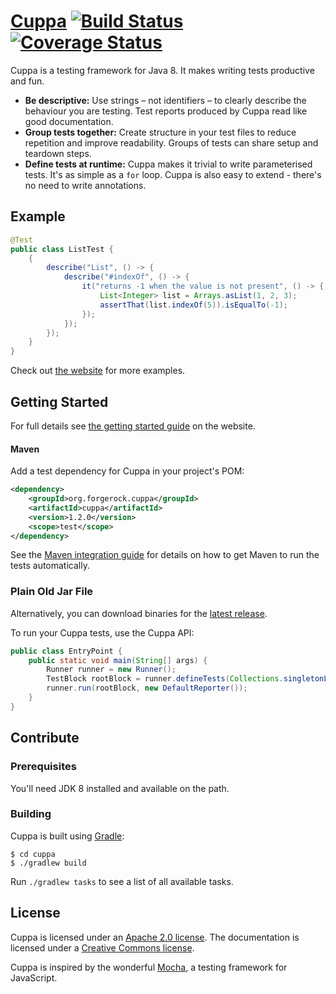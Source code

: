 # [Cuppa](http://cuppa.forgerock.org/) [![Build Status](https://travis-ci.org/cuppa-framework/cuppa.svg?branch=master)](https://travis-ci.org/cuppa-framework/cuppa) [![Coverage Status](https://coveralls.io/repos/github/cuppa-framework/cuppa/badge.svg?branch=master)](https://coveralls.io/github/cuppa-framework/cuppa?branch=master)

Cuppa is a testing framework for Java 8. It makes writing tests productive and fun.

 * **Be descriptive:** Use strings – not identifiers – to clearly describe the behaviour you are testing. Test reports
 produced by Cuppa read like good documentation.
 * **Group tests together:** Create structure in your test files to reduce repetition and improve readability. Groups of
 tests can share setup and teardown steps.
 * **Define tests at runtime:** Cuppa makes it trivial to write parameterised tests. It's as simple as a <code>for</code> loop.
 Cuppa is also easy to extend - there's no need to write annotations.

## Example

```java
@Test
public class ListTest {
    {
        describe("List", () -> {
            describe("#indexOf", () -> {
                it("returns -1 when the value is not present", () -> {
                    List<Integer> list = Arrays.asList(1, 2, 3);
                    assertThat(list.indexOf(5)).isEqualTo(-1);
                });
            });
        });
    }
}
```

Check out [the website](http://cuppa.forgerock.org/) for more examples.

## Getting Started

For full details see [the getting started guide](http://cuppa.forgerock.org/docs/getting-started) on the
website.

#### Maven

Add a test dependency for Cuppa in your project's POM:

```xml
<dependency>
    <groupId>org.forgerock.cuppa</groupId>
    <artifactId>cuppa</artifactId>
    <version>1.2.0</version>
    <scope>test</scope>
</dependency>
```

See the [Maven integration guide](http://cuppa.forgerock.org/docs/maven-integration) for details on how to get Maven to
run the tests automatically.

### Plain Old Jar File

Alternatively, you can download binaries for the
[latest release](https://github.com/cuppa-framework/cuppa/releases/latest).

To run your Cuppa tests, use the Cuppa API:

```java
public class EntryPoint {
    public static void main(String[] args) {
        Runner runner = new Runner();
        TestBlock rootBlock = runner.defineTests(Collections.singletonList(MyTestClass.class));
        runner.run(rootBlock, new DefaultReporter());
    }
}
```

## Contribute

### Prerequisites

You'll need JDK 8 installed and available on the path.

### Building

Cuppa is built using [Gradle](https://gradle.org/):

```shell
$ cd cuppa
$ ./gradlew build
```

Run `./gradlew tasks` to see a list of all available tasks.

## License

Cuppa is licensed under an [Apache 2.0 license](./LICENSE). The documentation is licensed under a
[Creative Commons license](./LICENSE-docs).

Cuppa is inspired by the wonderful <a href="https://mochajs.org">Mocha</a>, a testing framework for JavaScript.
